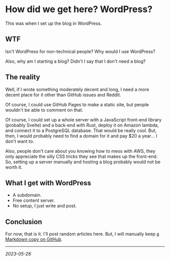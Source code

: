 <!-- toc -->

# How did we get here? WordPress?

This was when I set up the blog in WordPress.

## WTF

Isn't WordPress for non-technical people? Why would I use WordPress?

Also, why am I starting a blog? Didn't I say that I don't need a blog?

## The reality

Well, if I wrote something moderately decent and long,
I need a more decent place for it other than GitHub issues and Reddit.

Of course, I could use GitHub Pages to make a static site,
but people wouldn't be able to comment on that.

Of course,
I could set up a whole server with a JavaScript front-end library
(probably Svelte) and a back-end with Rust, deploy it on Amazon lambda,
and connect it to a PostgreSQL database. That would be really cool.
But, then, I would probably need to find a domain for it and pay $20 a year…
I don't want to.

Also, people don't care about you knowing how to mess with AWS,
they only appreciate the silly CSS tricks they see that makes up the front-end.
So,
setting up a server manually and hosting a blog probably would not be worth it.

## What I get with WordPress

- A subdomain.
- Free content server.
- No setup, I just write and post.

## Conclusion

For now, that is it. I'll post random articles here.
But,
I will manually keep
[a Markdown copy on GitHub](https://github.com/SichangHe/blog_backup).

---

*2023-05-26*
